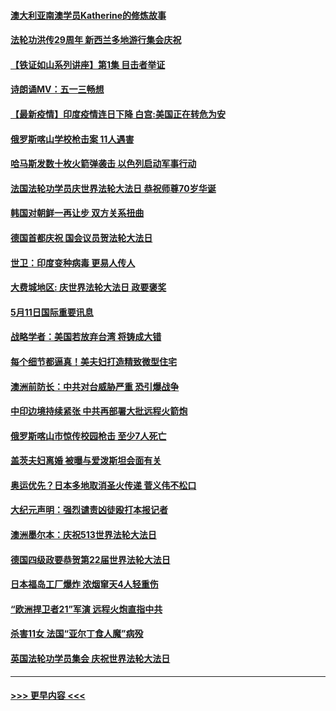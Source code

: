 #### [澳大利亚南澳学员Katherine的修炼故事](../pages/prog202/a103116264.md?t=05120354) 
#### [法轮功洪传29周年 新西兰多地游行集会庆祝](../pages/prog202/a103116166.md?t=05120354) 
#### [【铁证如山系列讲座】第1集 目击者举证](../pages/prog202/a103116045.md?t=05120354) 
#### [诗朗诵MV：五一三畅想](../pages/prog202/a103116123.md?t=05120354) 
#### [【最新疫情】印度疫情连日下降 白宫:美国正在转危为安](../pages/prog202/a103116113.md?t=05120354) 
#### [俄罗斯喀山学校枪击案 11人遇害](../pages/prog202/a103116105.md?t=05120354) 
#### [哈马斯发数十枚火箭弹袭击 以色列启动军事行动](../pages/prog202/a103115958.md?t=05120354) 
#### [法国法轮功学员庆世界法轮大法日 恭祝师尊70岁华诞](../pages/prog202/a103116014.md?t=05120354) 
#### [韩国对朝鲜一再让步 双方关系扭曲](../pages/prog202/a103116010.md?t=05120354) 
#### [德国首都庆祝 国会议员贺法轮大法日](../pages/prog202/a103115800.md?t=05120354) 
#### [世卫：印度变种病毒 更易人传人](../pages/prog202/a103115823.md?t=05120354) 
#### [大费城地区: 庆世界法轮大法日 政要褒奖](../pages/prog202/a103115793.md?t=05120354) 
#### [5月11日国际重要讯息](../pages/prog202/a103115785.md?t=05120354) 
#### [战略学者：美国若放弃台湾 将铸成大错](../pages/prog202/a103115783.md?t=05120354) 
#### [每个细节都逼真！美夫妇打造精致微型住宅](../pages/prog202/a103115701.md?t=05120354) 
#### [澳洲前防长：中共对台威胁严重 恐引爆战争](../pages/prog202/a103115714.md?t=05120354) 
#### [中印边境持续紧张 中共再部署大批远程火箭炮](../pages/prog202/a103115703.md?t=05120354) 
#### [俄罗斯喀山市惊传校园枪击 至少7人死亡](../pages/prog202/a103115734.md?t=05120354) 
#### [盖茨夫妇离婚 被曝与爱泼斯坦会面有关](../pages/prog202/a103115680.md?t=05120354) 
#### [奥运优先？日本多地取消圣火传递 菅义伟不松口](../pages/prog202/a103115640.md?t=05120354) 
#### [大纪元声明：强烈谴责凶徒殴打本报记者](../pages/prog202/a103115675.md?t=05120354) 
#### [澳洲墨尔本：庆祝513世界法轮大法日](../pages/prog202/a103115597.md?t=05120354) 
#### [德国四级政要恭贺第22届世界法轮大法日](../pages/prog202/a103115594.md?t=05120354) 
#### [日本福岛工厂爆炸 浓烟窜天4人轻重伤](../pages/prog202/a103115569.md?t=05120354) 
#### [“欧洲捍卫者21”军演 远程火炮直指中共](../pages/prog202/a103115321.md?t=05120354) 
#### [杀害11女 法国“亚尔丁食人魔”病殁](../pages/prog202/a103115536.md?t=05120354) 
#### [英国法轮功学员集会 庆祝世界法轮大法日](../pages/prog202/a103115495.md?t=05120354) 

----
#### [ >>> 更早内容 <<< ](../indexes/prog202-earlier.md)
